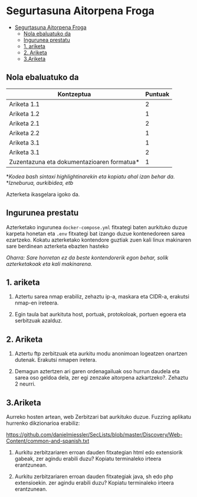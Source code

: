 # Segurtasuna Aitorpena Froga

- [Segurtasuna Aitorpena Froga](#segurtasuna-aitorpena-froga)
  - [Nola ebaluatuko da](#nola-ebaluatuko-da)
  - [Ingurunea prestatu](#ingurunea-prestatu)
  - [1. ariketa](#1-ariketa)
  - [2. Ariketa](#2-ariketa)
  - [3.Ariketa](#3ariketa)

## Nola ebaluatuko da

| Kontzeptua          | Puntuak  |
|-------------------- |-------- |
| Ariketa 1.1         | 2     |
| Ariketa 1.2         | 1     |
| Ariketa 2.1         | 2     |
| Ariketa 2.2         | 1     |
| Ariketa 3.1         | 1     |
| Ariketa 3.1         | 2     |
| Zuzentazuna eta dokumentazioaren formatua*    | 1  | 

**Kodea bash sintaxi highlightinarekin eta kopiatu ahal izan behar da.*
**Izneburua, aurkibidea, etb*

Azterketa ikasgelara igoko da.

## Ingurunea prestatu

Azterketako ingurunea `docker-compose.yml` fitxategi baten aurkituko duzue karpeta honetan eta `.env` fitxategi bat izango duzue kontenedoreen sarea ezartzeko. Kokatu azterketako kontendore guztiak zuen kali linux makinaren sare berdinean azterketa ebazten hasteko 

*Oharra: Sare horretan ez da beste kontendorerik egon behar, solik azterketakoak eta kali makinarena.*

## 1. ariketa

1. Aztertu sarea nmap erabiliz, zehaztu ip-a, maskara eta CIDR-a, erakutsi nmap-en ireteera.

2. Egin taula bat aurkituta host, portuak, protokoloak, portuen egoera eta serbitzuak azalduz.

## 2. Ariketa

1. Aztertu ftp zerbitzuak eta aurkitu modu anonimoan logeatzen onartzen dutenak. Erakutsi nmapen iretera.

2. Demagun aztertzen ari garen ordenagailuak oso hurrun daudela eta sarea oso geldoa dela, zer egi zenzake aitorpena azkartzeko?. Zehaztu 2 neurri.

## 3.Ariketa

Aurreko hosten artean, web Zerbitzari bat aurkituko duzue. Fuzzing aplikatu hurrenko dikzionarioa erabiliz:

https://github.com/danielmiessler/SecLists/blob/master/Discovery/Web-Content/common-and-spanish.txt

1. Aurkitu zerbitzariaren erroan dauden fitxategian html edo extensiorik gabeak, zer agindu erabili duzu? Kopiatu terminaleko irteera erantzunean.

2. Aurkitu zerbitzariaren erroan dauden fitxategiak java, sh edo php extensioekin. zer agindu erabili duzu? Kopiatu terminaleko irteera erantzunean.

